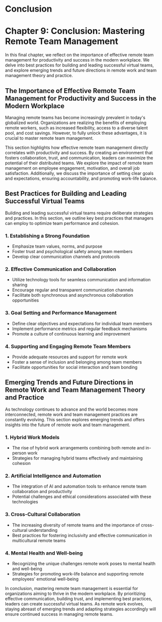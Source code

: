 # Conclusion

Chapter 9: Conclusion: Mastering Remote Team Management
=======================================================

In this final chapter, we reflect on the importance of effective remote team management for productivity and success in the modern workplace. We delve into best practices for building and leading successful virtual teams, and explore emerging trends and future directions in remote work and team management theory and practice.

The Importance of Effective Remote Team Management for Productivity and Success in the Modern Workplace
-------------------------------------------------------------------------------------------------------

Managing remote teams has become increasingly prevalent in today's globalized world. Organizations are realizing the benefits of employing remote workers, such as increased flexibility, access to a diverse talent pool, and cost savings. However, to fully unlock these advantages, it is crucial to master remote team management.

This section highlights how effective remote team management directly correlates with productivity and success. By creating an environment that fosters collaboration, trust, and communication, leaders can maximize the potential of their distributed teams. We explore the impact of remote team management on employee engagement, motivation, and overall job satisfaction. Additionally, we discuss the importance of setting clear goals and expectations, ensuring accountability, and promoting work-life balance.

Best Practices for Building and Leading Successful Virtual Teams
----------------------------------------------------------------

Building and leading successful virtual teams require deliberate strategies and practices. In this section, we outline key best practices that managers can employ to optimize team performance and cohesion.

### 1. Establishing a Strong Foundation

* Emphasize team values, norms, and purpose
* Foster trust and psychological safety among team members
* Develop clear communication channels and protocols

### 2. Effective Communication and Collaboration

* Utilize technology tools for seamless communication and information sharing
* Encourage regular and transparent communication channels
* Facilitate both synchronous and asynchronous collaboration opportunities

### 3. Goal Setting and Performance Management

* Define clear objectives and expectations for individual team members
* Implement performance metrics and regular feedback mechanisms
* Promote a culture of continuous learning and improvement

### 4. Supporting and Engaging Remote Team Members

* Provide adequate resources and support for remote work
* Foster a sense of inclusion and belonging among team members
* Facilitate opportunities for social interaction and team bonding

Emerging Trends and Future Directions in Remote Work and Team Management Theory and Practice
--------------------------------------------------------------------------------------------

As technology continues to advance and the world becomes more interconnected, remote work and team management practices are constantly evolving. This section explores emerging trends and offers insights into the future of remote work and team management.

### 1. Hybrid Work Models

* The rise of hybrid work arrangements combining both remote and in-person work
* Strategies for managing hybrid teams effectively and maintaining cohesion

### 2. Artificial Intelligence and Automation

* The integration of AI and automation tools to enhance remote team collaboration and productivity
* Potential challenges and ethical considerations associated with these technologies

### 3. Cross-Cultural Collaboration

* The increasing diversity of remote teams and the importance of cross-cultural understanding
* Best practices for fostering inclusivity and effective communication in multicultural remote teams

### 4. Mental Health and Well-being

* Recognizing the unique challenges remote work poses to mental health and well-being
* Strategies for promoting work-life balance and supporting remote employees' emotional well-being

In conclusion, mastering remote team management is essential for organizations aiming to thrive in the modern workplace. By prioritizing effective communication, building trust, and implementing best practices, leaders can create successful virtual teams. As remote work evolves, staying abreast of emerging trends and adapting strategies accordingly will ensure continued success in managing remote teams.